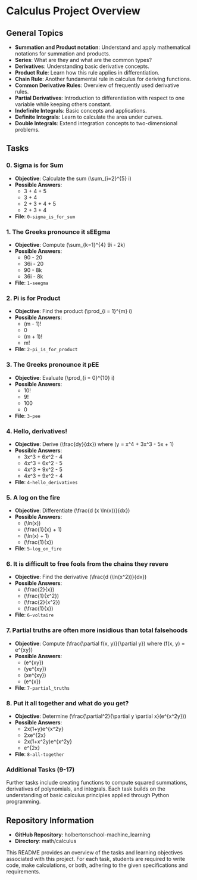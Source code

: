 # Calculus Project Overview

## General Topics
- **Summation and Product notation**: Understand and apply mathematical notations for summation and products.
- **Series**: What are they and what are the common types?
- **Derivatives**: Understanding basic derivative concepts.
- **Product Rule**: Learn how this rule applies in differentiation.
- **Chain Rule**: Another fundamental rule in calculus for deriving functions.
- **Common Derivative Rules**: Overview of frequently used derivative rules.
- **Partial Derivatives**: Introduction to differentiation with respect to one variable while keeping others constant.
- **Indefinite Integrals**: Basic concepts and applications.
- **Definite Integrals**: Learn to calculate the area under curves.
- **Double Integrals**: Extend integration concepts to two-dimensional problems.

## Tasks

### 0. Sigma is for Sum
- **Objective**: Calculate the sum \(\sum_{i=2}^{5} i\)
- **Possible Answers**:
  - 3 + 4 + 5
  - 3 + 4
  - 2 + 3 + 4 + 5
  - 2 + 3 + 4
- **File**: `0-sigma_is_for_sum`

### 1. The Greeks pronounce it sEEgma
- **Objective**: Compute \(\sum_{k=1}^{4} 9i - 2k\)
- **Possible Answers**:
  - 90 - 20
  - 36i - 20
  - 90 - 8k
  - 36i - 8k
- **File**: `1-seegma`

### 2. Pi is for Product
- **Objective**: Find the product \(\prod_{i = 1}^{m} i\)
- **Possible Answers**:
  - (m - 1)!
  - 0
  - (m + 1)!
  - m!
- **File**: `2-pi_is_for_product`

### 3. The Greeks pronounce it pEE
- **Objective**: Evaluate \(\prod_{i = 0}^{10} i\)
- **Possible Answers**:
  - 10!
  - 9!
  - 100
  - 0
- **File**: `3-pee`

### 4. Hello, derivatives!
- **Objective**: Derive \(\frac{dy}{dx}\) where \(y = x^4 + 3x^3 - 5x + 1\)
- **Possible Answers**:
  - 3x^3 + 6x^2 - 4
  - 4x^3 + 6x^2 - 5
  - 4x^3 + 9x^2 - 5
  - 4x^3 + 9x^2 - 4
- **File**: `4-hello_derivatives`

### 5. A log on the fire
- **Objective**: Differentiate \(\frac{d (x \ln(x))}{dx}\)
- **Possible Answers**:
  - \(\ln(x)\)
  - \(\frac{1}{x} + 1\)
  - \(\ln(x) + 1\)
  - \(\frac{1}{x}\)
- **File**: `5-log_on_fire`

### 6. It is difficult to free fools from the chains they revere
- **Objective**: Find the derivative \(\frac{d (\ln(x^2))}{dx}\)
- **Possible Answers**:
  - \(\frac{2}{x}\)
  - \(\frac{1}{x^2}\)
  - \(\frac{2}{x^2}\)
  - \(\frac{1}{x}\)
- **File**: `6-voltaire`

### 7. Partial truths are often more insidious than total falsehoods
- **Objective**: Compute \(\frac{\partial f(x, y)}{\partial y}\) where \(f(x, y) = e^{xy}\)
- **Possible Answers**:
  - \(e^{xy}\)
  - \(ye^{xy}\)
  - \(xe^{xy}\)
  - \(e^{x}\)
- **File**: `7-partial_truths`

### 8. Put it all together and what do you get?
- **Objective**: Determine \(\frac{\partial^2}{\partial y \partial x}(e^{x^2y})\)
- **Possible Answers**:
  - 2x(1+y)e^{x^2y}
  - 2xe^{2x}
  - 2x(1+x^2y)e^{x^2y}
  - e^{2x}
- **File**: `8-all-together`

### Additional Tasks (9-17)
Further tasks include creating functions to compute squared summations, derivatives of polynomials, and integrals. Each task builds on the understanding of basic calculus principles applied through Python programming.

## Repository Information
- **GitHub Repository**: holbertonschool-machine_learning
- **Directory**: math/calculus

This README provides an overview of the tasks and learning objectives associated with this project. For each task, students are required to write code, make calculations, or both, adhering to the given specifications and requirements.
